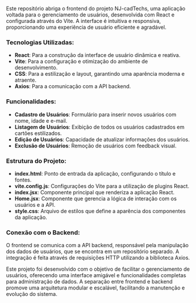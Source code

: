Este repositório abriga o frontend do projeto NJ-cadTechs, uma aplicação voltada para o gerenciamento de usuários, desenvolvida com React e configurada através do Vite. A interface é intuitiva e responsiva, proporcionando uma experiência de usuário eficiente e agradável.

### Tecnologias Utilizadas:
- **React**: Para a construção da interface de usuário dinâmica e reativa.
- **Vite**: Para a configuração e otimização do ambiente de desenvolvimento.
- **CSS**: Para a estilização e layout, garantindo uma aparência moderna e atraente.
- **Axios**: Para a comunicação com a API backend.

### Funcionalidades:
- **Cadastro de Usuários**: Formulário para inserir novos usuários com nome, idade e e-mail.
- **Listagem de Usuários**: Exibição de todos os usuários cadastrados em cartões estilizados.
- **Edição de Usuários**: Capacidade de atualizar informações dos usuários.
- **Exclusão de Usuários**: Remoção de usuários com feedback visual.

### Estrutura do Projeto:
- **index.html**: Ponto de entrada da aplicação, configurando o título e fontes.
- **vite.config.js**: Configurações do Vite para a utilização de plugins React.
- **index.jsx**: Componente principal que renderiza a aplicação React.
- **Home.jsx**: Componente que gerencia a lógica de interação com os usuários e a API.
- **style.css**: Arquivo de estilos que define a aparência dos componentes da aplicação.

### Conexão com o Backend:
O frontend se comunica com a API backend, responsável pela manipulação dos dados de usuários, que se encontra em um repositório separado. A integração é feita através de requisições HTTP utilizando a biblioteca Axios.

Este projeto foi desenvolvido com o objetivo de facilitar o gerenciamento de usuários, oferecendo uma interface amigável e funcionalidades completas para administração de dados. A separação entre frontend e backend promove uma arquitetura modular e escalável, facilitando a manutenção e evolução do sistema.
